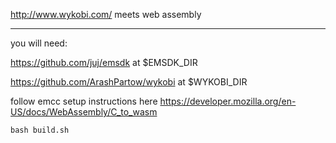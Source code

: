 
http://www.wykobi.com/ meets web assembly

------

you will need:

https://github.com/juj/emsdk at $EMSDK_DIR

https://github.com/ArashPartow/wykobi at $WYKOBI_DIR

follow emcc setup instructions here
https://developer.mozilla.org/en-US/docs/WebAssembly/C_to_wasm

`bash build.sh`
